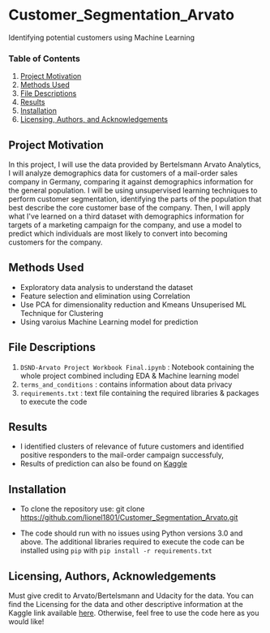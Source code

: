 # Customer_Segmentation_Arvato
Identifying potential customers using Machine Learning 


### Table of Contents

1.  [Project Motivation](#motivation)
2.  [Methods Used](#method)
3. [File Descriptions](#files)
4. [Results](#results)
2. [Installation](#installation)
5. [Licensing, Authors, and Acknowledgements](#licensing)

## Project Motivation<a name="motivation"></a>

In this project, I will use the data provided by Bertelsmann Arvato Analytics, I will analyze demographics data for customers of a mail-order sales company in Germany, comparing it against demographics information for the general population. I will be using unsupervised learning techniques to perform customer segmentation, identifying the parts of the population that best describe the core customer base of the company. Then, I will apply what I've learned on a third dataset with demographics information for targets of a marketing campaign for the company, and use a model to predict which individuals are most likely to convert into becoming customers for the company.


## Methods Used <a name="method"></a>
- Exploratory data analysis to understand the dataset
- Feature selection and elimination using Correlation 
- Use PCA for dimensionality reduction and Kmeans Unsuperised ML Technique for Clustering
- Using varoius Machine Learning model for prediction

## File Descriptions <a name="files"></a>
1. `DSND-Arvato Project Workbook Final.ipynb` : Notebook containing the whole project combined including EDA & Machine learning model
2. `terms_and_conditions` : contains information about data privacy
3. `requirements.txt` : text file containing the required  libraries & packages to execute the code


## Results<a name="results"></a>
- I identified clusters of relevance of future customers and identified positive responders to the mail-order campaign successfuly, 
- Results of prediction can also be found on [Kaggle](https://www.kaggle.com/c/udacity-arvato-identify-customers/data)
## Installation <a name="installation"></a>
- To clone the repository use: git clone https://github.com/lionel1801/Customer_Segmentation_Arvato.git

- The code should run with no issues using Python versions 3.0 and above. The additional libraries required to execute the code can be installed using `pip` with `pip install -r requirements.txt`


## Licensing, Authors, Acknowledgements<a name="licensing"></a>
Must give credit to Arvato/Bertelsmann and Udacity for the data.  You can find the Licensing for the data and other descriptive information at the Kaggle link available [here](https://www.kaggle.com/c/udacity-arvato-identify-customers/data). Otherwise, feel free to use the code here as you would like! 
